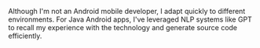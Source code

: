 Although I'm not an Android mobile developer, I adapt quickly to different environments.
For Java Android apps, I've leveraged NLP systems like GPT to recall my experience
with the technology and generate source code efficiently.
